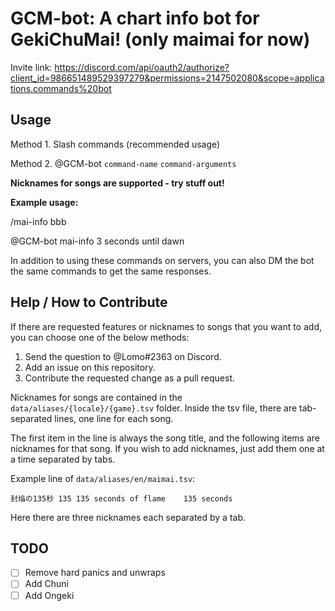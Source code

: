 # GCM-bot: A chart info bot for GekiChuMai! (only maimai for now)

Invite link: https://discord.com/api/oauth2/authorize?client_id=986651489529397279&permissions=2147502080&scope=applications.commands%20bot

## Usage

Method 1. Slash commands (recommended usage)

Method 2. @GCM-bot `command-name` `command-arguments`

**Nicknames for songs are supported - try stuff out!**

**Example usage:**

/mai-info bbb

@GCM-bot mai-info 3 seconds until dawn

In addition to using these commands on servers, you can also DM the bot the same commands to get the same responses.

## Help / How to Contribute

If there are requested features or nicknames to songs that you want to add, you can choose one of the below methods:

1. Send the question to @Lomo#2363 on Discord.
2. Add an issue on this repository.
3. Contribute the requested change as a pull request.

Nicknames for songs are contained in the `data/aliases/{locale}/{game}.tsv` folder. Inside the tsv file, there are tab-separated lines, one line for each song.

The first item in the line is always the song title, and the following items are nicknames for that song. If you wish to add nicknames, just add them one at a time separated by tabs.

Example line of `data/aliases/en/maimai.tsv`:
```
封焔の135秒	135	135 seconds of flame	135 seconds
```
Here there are three nicknames each separated by a tab.

## TODO

- [ ] Remove hard panics and unwraps
- [ ] Add Chuni
- [ ] Add Ongeki
